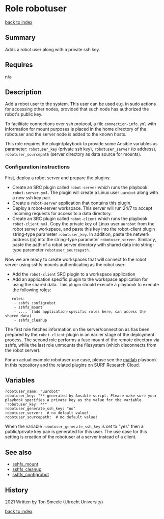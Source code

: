 # Role robotuser
[back to index](../index.md#Roles)

## Summary
Adds a robot user along with a private ssh key.

## Requires
n/a

## Description
Add a robot user to the system. 
This user can be used e.g. in sudo actions for accessing other nodes, 
provided that such node has authorized the robot's public key.

To facilitate connections over ssh protocol, a file `connection-info.yml` 
with information for mount purposes is placed in the home directory of the 
robotuser and the server node is added to the known hosts.  

This role requires the plugin/playbook to provide some Ansible variables as
parameter: `robotuser_key` (private ssh key), `robotuser_server` (ip address), 
`robotuser_sourcepath` (server directory as data source for mounts).

### Configuration instructions
First, deploy a robot server and prepare the plugins:
- Create an SRC plugin called `robot-server` which runs the playbook `robot-server.yml`.
The plugin will create a Linux user `uurobot` along with a new ssh key pair.
- Create a `robot-server` application that contains this plugin.
- Deploy a robot-server workspace. This server will run 24/7 to accept incoming
requests for access to a data directory.
- Create an SRC plugin called `robot-client` which runs the playbook `robot-client.yml`.
Copy the private key of Linux user `uurobot` from the robot server workspace, and paste
this key into the robot-client plugin string-type parameter `robotuser_key`. 
In addition, paste the netwerk address (ip) into the string-type parameter `robotuser_server`.
Similarly, paste the path of a robot server directory with shared data into
string-type parameter `robotuser_sourcepath`.
  
Now we are ready to create workspaces that will connect to the robot server using sshfs
mounts authenticating as the robot user:
- Add the `robot-client` SRC plugin to a workspace application
- Add an application specific plugin to the workspace application for using the shared data.
This plugin should execute a playbook to execute the following roles:   

```
   roles:
    - sshfs_configrobot
    - sshfs_mount
    - ....  (add application-specific roles here, can access the shared data)
    - sshfs_cleanup
```
The first role fetches information on the server/connection as has been prepared by the
`robot-client` plugin in an earlier stage of the deployment process.
The second role performs a fuse mount of the remote directory via sshfs, while the last role
unmounts the filesystem (which disconnects from the robot server).

For an actual example robotuser use case, please see the [matlab](../playbooks/matlab.md) playbook in
this repository and the related plugins on SURF Research Cloud.


## Variables
```
robotuser_name: "uurobot"
robotuser_key: "** generated by Ansible script. Please make sure your playbook specifies a private key as the value for the variable 'robotuser_key' **"
robotuser_generate_ssh_key: "no"
robotuser_server:  # no default value! 
robotuser_sourcepath:  # no default value!
```
When the variable `robotuser_generate_ssh_key` is set to "yes" then a public/private key pair
is generated for this user. The use case for this setting is creation of the robotuser at a server
instead of a client.

## See also
- [sshfs_mount](sshfs_mount.md)
- [sshfs_cleanup](sshfs_cleanup.md)
- [sshfs_configrobot](sshfs_configrobot.md)

## History
2021 Written by Ton Smeele (Utrecht University)



[back to index](../index.md#Roles)
